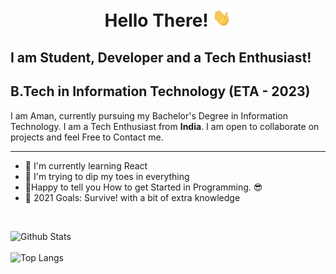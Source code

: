 <h1 align="center"> Hello There! 
<img src = "https://github.com/codeph-0bia/codeph-0bia/blob/main/wave.gif" width = "30px">
</h1>

## I am Student, Developer and a Tech Enthusiast!

## B.Tech in Information Technology (ETA - 2023) 
<p>
I am Aman, currently pursuing my Bachelor's Degree in Information Technology. I am a Tech Enthusiast from <b>India</b>. I am open to collaborate on projects and feel Free to Contact me.
</p>

---
 * 🔭 I'm currently learning React
 * 🌱 I'm trying to dip my toes in everything
 * 🎉Happy to tell you How to get Started in Programming. 😎
 * 🥅 2021 Goals: Survive! with a bit of extra knowledge

<br>


![Github Stats](https://github-readme-stats.vercel.app/api?username=codeph-0bia&show_icons=true&theme=radical )
<br>
<br>
![Top Langs](https://github-readme-stats.vercel.app/api/top-langs/?username=codeph-0bia&theme=radical&layout=compact)
